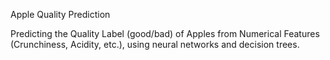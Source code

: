 Apple Quality Prediction

Predicting the Quality Label (good/bad) of Apples from Numerical Features (Crunchiness, Acidity, etc.), using neural networks and decision trees.

